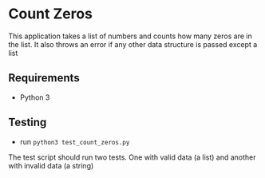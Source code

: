 # Count Zeros
This application takes a list of numbers and counts how many zeros are in the list. It also throws an error if any other data structure is passed except a list


## Requirements
 - Python 3

## Testing
 - run `python3 test_count_zeros.py`

 The test script should run two tests. One with valid data (a list) and another with invalid data (a string)